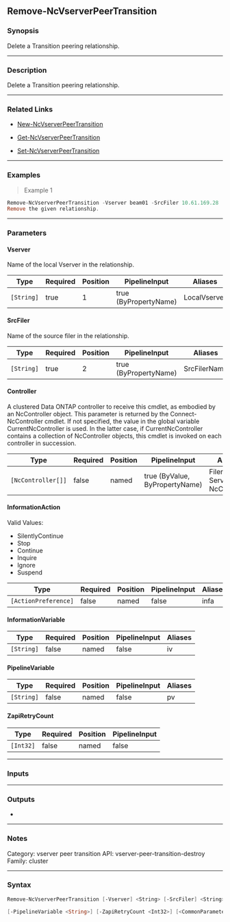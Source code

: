 Remove-NcVserverPeerTransition
------------------------------

### Synopsis
Delete a Transition peering relationship.

---

### Description

Delete a Transition peering relationship.

---

### Related Links
* [New-NcVserverPeerTransition](New-NcVserverPeerTransition)

* [Get-NcVserverPeerTransition](Get-NcVserverPeerTransition)

* [Set-NcVserverPeerTransition](Set-NcVserverPeerTransition)

---

### Examples
> Example 1

```PowerShell
Remove-NcVserverPeerTransition -Vserver beam01 -SrcFiler 10.61.169.28
Remove the given relationship.
```

---

### Parameters
#### **Vserver**
Name of the local Vserver in the relationship.

|Type      |Required|Position|PipelineInput        |Aliases     |
|----------|--------|--------|---------------------|------------|
|`[String]`|true    |1       |true (ByPropertyName)|LocalVserver|

#### **SrcFiler**
Name of the source filer in the relationship.

|Type      |Required|Position|PipelineInput        |Aliases     |
|----------|--------|--------|---------------------|------------|
|`[String]`|true    |2       |true (ByPropertyName)|SrcFilerName|

#### **Controller**
A clustered Data ONTAP controller to receive this cmdlet, as embodied by an NcController object.  This parameter is returned by the Connect-NcController cmdlet.  If not specified, the value in the global variable CurrentNcController is used.  In the latter case, if CurrentNcController contains a collection of NcController objects, this cmdlet is invoked on each controller in succession.

|Type              |Required|Position|PipelineInput                 |Aliases                          |
|------------------|--------|--------|------------------------------|---------------------------------|
|`[NcController[]]`|false   |named   |true (ByValue, ByPropertyName)|Filer<br/>Server<br/>NcController|

#### **InformationAction**

Valid Values:

* SilentlyContinue
* Stop
* Continue
* Inquire
* Ignore
* Suspend

|Type                |Required|Position|PipelineInput|Aliases|
|--------------------|--------|--------|-------------|-------|
|`[ActionPreference]`|false   |named   |false        |infa   |

#### **InformationVariable**

|Type      |Required|Position|PipelineInput|Aliases|
|----------|--------|--------|-------------|-------|
|`[String]`|false   |named   |false        |iv     |

#### **PipelineVariable**

|Type      |Required|Position|PipelineInput|Aliases|
|----------|--------|--------|-------------|-------|
|`[String]`|false   |named   |false        |pv     |

#### **ZapiRetryCount**

|Type     |Required|Position|PipelineInput|
|---------|--------|--------|-------------|
|`[Int32]`|false   |named   |false        |

---

### Inputs

---

### Outputs
* 

---

### Notes
Category: vserver peer transition
API: vserver-peer-transition-destroy
Family: cluster

---

### Syntax
```PowerShell
Remove-NcVserverPeerTransition [-Vserver] <String> [-SrcFiler] <String> [-Controller <NcController[]>] [-InformationAction <ActionPreference>] [-InformationVariable <String>] 
```
```PowerShell
[-PipelineVariable <String>] [-ZapiRetryCount <Int32>] [<CommonParameters>]
```
